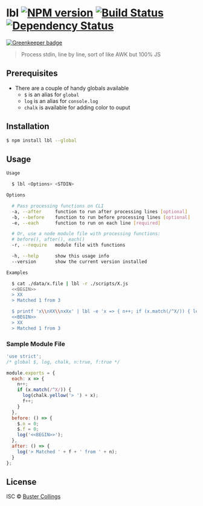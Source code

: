 # lbl [![NPM version][npm-image]][npm-url] [![Build Status][travis-image]][travis-url] [![Dependency Status][daviddm-image]][daviddm-url]

[![Greenkeeper badge](https://badges.greenkeeper.io/busterc/lbl.svg)](https://greenkeeper.io/)

> Process stdin, line by line, sort of like AWK but 100% JS

## Prerequisites

- There are a couple of handy globals available
  - `$` is an alias for `global`
  - `log` is an alias for `console.log`
  - `chalk` is available for adding color to ouput

## Installation

```sh
$ npm install lbl --global
```

## Usage

```sh
Usage

  $ lbl <Options> <STDIN>

Options

  # Pass processing functions on CLI
  -a, --after     function to run after processing lines [optional]
  -b, --before    function to run before processing lines [optional]
  -e, --each      function to run on each line [required]

  # Or, use a node module file with processing functions:
  # before(), after(), each()
  -r, --require   module file with functions

  -h, --help      show this usage info
  --version       show the current version installed

Examples

  $ cat ./data/x.file | lbl -r ./scripts/X.js
  <<BEGIN>>
  > XX
  > Matched 1 from 3

  $ printf 'x\\nXX\\nxXx' | lbl -e 'x => { n++; if (x.match(/^X/)) { log(chalk.yellow('> ') + x); f++; } }' -b '() => { $.n = 0; $.f = 0; log('<<BEGIN>>'); }' -a '() => { log('> Matched ' + f + ' from ' + n); }'
  <<BEGIN>>
  > XX
  > Matched 1 from 3
```

### Sample Module File

```js
'use strict';
/* global $, log, chalk, n:true, f:true */

module.exports = {
  each: x => {
    n++;
    if (x.match(/^X/)) {
      log(chalk.yellow('> ') + x);
      f++;
    }
  },
  before: () => {
    $.n = 0;
    $.f = 0;
    log('<<BEGIN>>');
  },
  after: () => {
    log('> Matched ' + f + ' from ' + n);
  }
};
```

## License

ISC © [Buster Collings]()

[npm-image]: https://badge.fury.io/js/lbl.svg
[npm-url]: https://npmjs.org/package/lbl
[travis-image]: https://travis-ci.org/busterc/lbl.svg?branch=master
[travis-url]: https://travis-ci.org/busterc/lbl
[daviddm-image]: https://david-dm.org/busterc/lbl.svg?theme=shields.io
[daviddm-url]: https://david-dm.org/busterc/lbl
